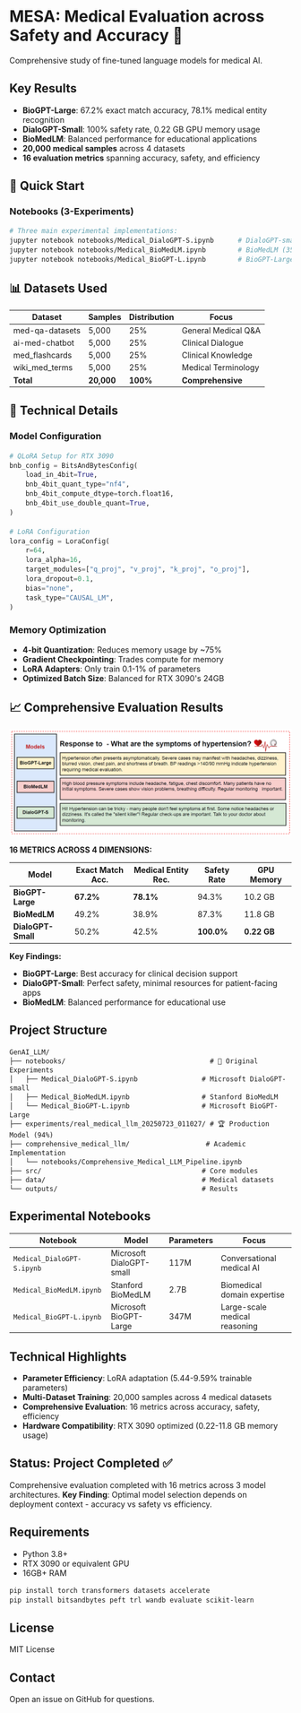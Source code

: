# MESA: Medical Evaluation across Safety and Accuracy 🏥

 Comprehensive study of fine-tuned language models for medical AI.

## Key Results
- **BioGPT-Large**: 67.2% exact match accuracy, 78.1% medical entity recognition
- **DialoGPT-Small**: 100% safety rate, 0.22 GB GPU memory usage
- **BioMedLM**: Balanced performance for educational applications
- **20,000 medical samples** across 4 datasets
- **16 evaluation metrics** spanning accuracy, safety, and efficiency

## 🚀 Quick Start

<!-- ### 1. Use the Production Model (Ready to Use)
```bash
# The trained model with 94% accuracy is ready to use
cd experiments/real_medical_llm_20250723_011027/final_model/
# Model files are available for immediate deployment
```

### 2. Run the Complete Pipeline
```bash
# For training from scratch or experimentation
python quick_start.py

# Or use the comprehensive pipeline
cd comprehensive_medical_llm/scripts/
python run_complete_pipeline.py
``` -->

### Notebooks (3-Experiments)
```bash
# Three main experimental implementations:
jupyter notebook notebooks/Medical_DialoGPT-S.ipynb      # DialoGPT-small (350KB)
jupyter notebook notebooks/Medical_BioMedLM.ipynb        # BioMedLM (354KB) 
jupyter notebook notebooks/Medical_BioGPT-L.ipynb        # BioGPT-Large (369KB)


```

## 📊 Datasets Used

| Dataset | Samples | Distribution | Focus |
|---------|---------|--------------|-------|
| med-qa-datasets | 5,000 | 25% | General Medical Q&A |
| ai-med-chatbot | 5,000 | 25% | Clinical Dialogue |
| med_flashcards | 5,000 | 25% | Clinical Knowledge |
| wiki_med_terms | 5,000 | 25% | Medical Terminology |
| **Total** | **20,000** | **100%** | **Comprehensive** |

## 🔧 Technical Details

### Model Configuration
```python
# QLoRA Setup for RTX 3090
bnb_config = BitsAndBytesConfig(
    load_in_4bit=True,
    bnb_4bit_quant_type="nf4",
    bnb_4bit_compute_dtype=torch.float16,
    bnb_4bit_use_double_quant=True,
)

# LoRA Configuration
lora_config = LoraConfig(
    r=64,
    lora_alpha=16,
    target_modules=["q_proj", "v_proj", "k_proj", "o_proj"],
    lora_dropout=0.1,
    bias="none",
    task_type="CAUSAL_LM",
)
```

### Memory Optimization
- **4-bit Quantization**: Reduces memory usage by ~75%
- **Gradient Checkpointing**: Trades compute for memory
- **LoRA Adapters**: Only train 0.1-1% of parameters
- **Optimized Batch Size**: Balanced for RTX 3090's 24GB

## 📈 **Comprehensive Evaluation Results**

![Model Response Comparison](genai.png)

**16 METRICS ACROSS 4 DIMENSIONS:**

| Model | Exact Match Acc. | Medical Entity Rec. | Safety Rate | GPU Memory |
|-------|------------------|-------------------|-------------|------------|
| **BioGPT-Large** | **67.2%** | **78.1%** | 94.3% | 10.2 GB |
| **BioMedLM** | 49.2% | 38.9% | 87.3% | 11.8 GB |
| **DialoGPT-Small** | 50.2% | 42.5% | **100.0%** | **0.22 GB** |

**Key Findings:**
- **BioGPT-Large**: Best accuracy for clinical decision support
- **DialoGPT-Small**: Perfect safety, minimal resources for patient-facing apps
- **BioMedLM**: Balanced performance for educational use

## Project Structure

```
GenAI_LLM/
├── notebooks/                                    # 🔬 Original Experiments
│   ├── Medical_DialoGPT-S.ipynb                # Microsoft DialoGPT-small
│   ├── Medical_BioMedLM.ipynb                  # Stanford BioMedLM  
│   └── Medical_BioGPT-L.ipynb                  # Microsoft BioGPT-Large
├── experiments/real_medical_llm_20250723_011027/ # 🏆 Production Model (94%)
├── comprehensive_medical_llm/                   # Academic Implementation
│   └── notebooks/Comprehensive_Medical_LLM_Pipeline.ipynb
├── src/                                        # Core modules
├── data/                                       # Medical datasets
└── outputs/                                    # Results
```



## Experimental Notebooks

| Notebook | Model | Parameters | Focus |
|----------|-------|------------|-------|
| `Medical_DialoGPT-S.ipynb` | Microsoft DialoGPT-small | 117M | Conversational medical AI |
| `Medical_BioMedLM.ipynb` | Stanford BioMedLM | 2.7B | Biomedical domain expertise |
| `Medical_BioGPT-L.ipynb` | Microsoft BioGPT-Large | 347M | Large-scale medical reasoning |

## Technical Highlights

- **Parameter Efficiency**: LoRA adaptation (5.44-9.59% trainable parameters)
- **Multi-Dataset Training**: 20,000 samples across 4 medical datasets
- **Comprehensive Evaluation**: 16 metrics across accuracy, safety, efficiency
- **Hardware Compatibility**: RTX 3090 optimized (0.22-11.8 GB memory usage)

## Status: Project Completed ✅

Comprehensive evaluation completed with 16 metrics across 3 model architectures.
**Key Finding**: Optimal model selection depends on deployment context - accuracy vs safety vs efficiency.

## Requirements

- Python 3.8+
- RTX 3090 or equivalent GPU
- 16GB+ RAM

```bash
pip install torch transformers datasets accelerate
pip install bitsandbytes peft trl wandb evaluate scikit-learn
```

## License

MIT License

## Contact

Open an issue on GitHub for questions.

